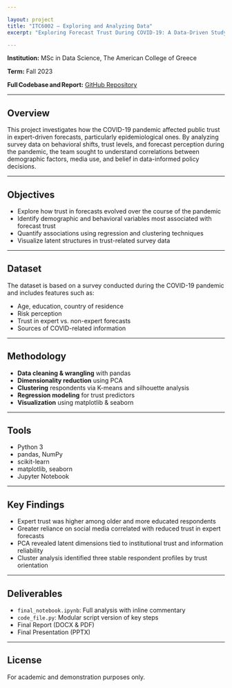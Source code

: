 ```yaml
---

layout: project
title: "ITC6002 – Exploring and Analyzing Data"
excerpt: "Exploring Forecast Trust During COVID-19: A Data-Driven Study"

---
```


**Institution:** MSc in Data Science, The American College of Greece

**Term:** Fall 2023

**Full Codebase and Report:** [GitHub Repository](https://github.com/C-Kapsalis/ITC6002---Exploring-and-Analyzing-Data)

---


## Overview  

This project investigates how the COVID-19 pandemic affected public trust in expert-driven forecasts, particularly epidemiological ones. By analyzing survey data on behavioral shifts, trust levels, and forecast perception during the pandemic, the team sought to understand correlations between demographic factors, media use, and belief in data-informed policy decisions.

---


## Objectives  

- Explore how trust in forecasts evolved over the course of the pandemic  
- Identify demographic and behavioral variables most associated with forecast trust  
- Quantify associations using regression and clustering techniques  
- Visualize latent structures in trust-related survey data

---


## Dataset  

The dataset is based on a survey conducted during the COVID-19 pandemic and includes features such as:  

- Age, education, country of residence  
- Risk perception  
- Trust in expert vs. non-expert forecasts  
- Sources of COVID-related information

---


## Methodology  

- **Data cleaning & wrangling** with pandas  
- **Dimensionality reduction** using PCA  
- **Clustering** respondents via K-means and silhouette analysis  
- **Regression modeling** for trust predictors  
- **Visualization** using matplotlib & seaborn  

---


## Tools  

- Python 3  
- pandas, NumPy  
- scikit-learn  
- matplotlib, seaborn  
- Jupyter Notebook

---


## Key Findings  

- Expert trust was higher among older and more educated respondents  
- Greater reliance on social media correlated with reduced trust in expert forecasts  
- PCA revealed latent dimensions tied to institutional trust and information reliability  
- Cluster analysis identified three stable respondent profiles by trust orientation

---


## Deliverables  

- `final_notebook.ipynb`: Full analysis with inline commentary  
- `code_file.py`: Modular script version of key steps  
- Final Report (DOCX & PDF)  
- Final Presentation (PPTX)

---


## License  

For academic and demonstration purposes only.